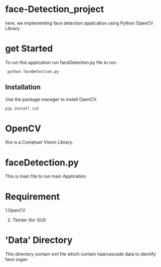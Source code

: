# face-Detection_project
here, we implementing face detection application using Python OpenCV Library
# get Started
  To run this application run faceDetection.py file
  to run : 
  ```python
   python faceDetection.py
   ```
   
 ## Installation

Use the package manager to install OpenCV.

```bash
pip install cv2
``` 
# OpenCV
  this is a Comptuer Vision Library.
  
# faceDetection.py
  This is main file to run main Application
# Requirement
  1.OpenCV
  
  2. Tkinter (for GUI)
# 'Data' Directory
  This directory contain xml file which contain haarcascade data to identify face organ
  
  
